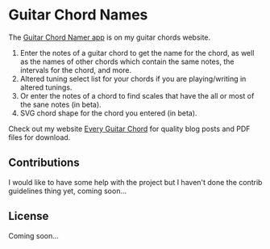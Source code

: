 # Guitar Chord Names

The [Guitar Chord Namer app](https://everyguitarchord.com/what-chord-is-this.html) is on my guitar chords website.

1. Enter the notes of a guitar chord to get the name for the chord, as well as the names of other chords which contain the same notes, the intervals for the chord, and more.
1. Altered tuning select list for your chords if you are playing/writing in altered tunings.
1. Or enter the notes of a chord to find scales that have the all or most of the sane notes (in beta).
1. SVG chord shape for the chord you entered (in beta).

Check out my website [Every Guitar Chord](https://everyguitarchord.com/ "Every Guitar Chord website") for quality blog posts and PDF files for download.

## Contributions

I would like to have some help with the project but I haven't done the contrib guidelines thing yet, coming soon...

## License

Coming soon...
